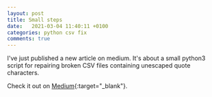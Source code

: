 ```yaml
---
layout: post
title: Small steps
date:   2021-03-04 11:40:11 +0100
categories: python csv fix
comments: true
---
```


I've just published a new article on medium. It's about a small python3 script for repairing broken CSV files containing unescaped quote characters.

Check it out on [Medium](https://sergio-moretti.medium.com/small-steps-c5748fb8e399){:target="_blank"}.

